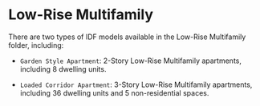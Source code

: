# Low-Rise Multifamily
There are two types of IDF models available in the Low-Rise Multifamily folder, including:
  
  - `Garden Style Apartment`: 2-Story Low-Rise Multifamily apartments, including 8 dwelling units.
  
  - `Loaded Corridor Apartment`: 3-Story Low-Rise Multifamily apartments, including 36 dwelling units and 5 non-residential spaces.